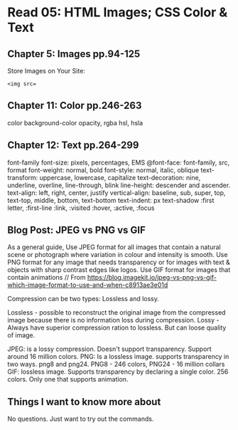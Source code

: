 # Read 05: HTML Images; CSS Color & Text

## Chapter 5: Images pp.94-125

Store Images on Your Site: 

`<img src=`

## Chapter 11: Color pp.246-263

color
background-color
opacity, rgba
hsl, hsla

## Chapter 12: Text pp.264-299

font-family
font-size: pixels, percentages, EMS
@font-face: font-family, src, format
font-weight: normal, bold
font-style: normal, italic, oblique
text-transform: uppercase, lowercase, capitalize
text-decoration: nine, underline, overline, line-through, blink
line-height: descender and ascender.
text-align: left, right, center, justify
vertical-align: baseline, sub, super, top, text-top, middle, bottom, text-bottom
text-indent: px
text-shadow
:first letter, :first-line
:link, :visited
:hover, :active, :focus

## Blog Post: JPEG vs PNG vs GIF

As a general guide, Use JPEG format for all images that contain a natural scene or photograph where variation in colour and intensity is smooth. Use PNG format for any image that needs transparency or for images with text & objects with sharp contrast edges like logos. Use GIF format for images that contain animations
// From https://blog.imagekit.io/jpeg-vs-png-vs-gif-which-image-format-to-use-and-when-c8913ae3e01d

Compression can be two types: Lossless and lossy.

Lossless - possible to reconstruct the original image from the compressed image because there is no information loss during compression.
Lossy - Always have superior compression ration to lossless. But can loose quality of image.

JPEG: is a lossy compression. Doesn't support transparency. Support around 16 million colors.
PNG: Is a lossless image. supports transparency in two ways. png8 and png24. PNG8 - 246 colors, PNG24 - 16 million collars
GIF: lossless image. Supports transparency by declaring a single color. 256 colors. Only one that supports animation.

## Things I want to know more about

No questions. Just want to try out the commands.